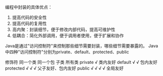 编程中封装的具体优点：
1. 提高代码的安全性
2. 提高代码的复用性
3. 高内聚：封装细节，便于修改内部代码，提高可维护性
4. 低耦合：简化外部调用，便于调用者使用，便于扩展和协作

Java是通过"访问控制符"来控制那些细节需要封装，哪些细节需要暴露的。
Java中四种"访问控制符"分别为private、default、protected、public

修饰符        同一个类       同一个包        子类      所有类
private         √                                           类内友好
default         √             √                             包内友好
protected       √             √            √                父子友好、包内友好
public          √             √            √         √      全局友好